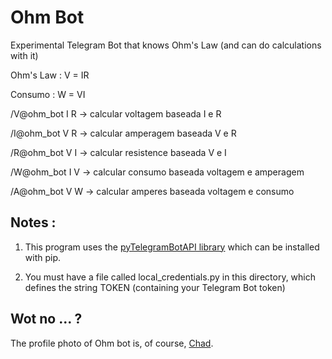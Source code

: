 # Ohm Bot
Experimental Telegram Bot that knows Ohm's Law (and can do calculations with it)

Ohm's Law : V = IR

Consumo : W = VI

/V@ohm_bot I R -> calcular voltagem baseada I e R

/I@ohm_bot V R -> calcular amperagem baseada V e R

/R@ohm_bot V I -> calcular resistence baseada V e I

/W@ohm_bot I V -> calcular consumo baseada voltagem e amperagem

/A@ohm_bot V W -> calcular amperes baseada voltagem e consumo

## Notes : 
1) This program uses the [pyTelegramBotAPI library](https://github.com/eternnoir/pyTelegramBotAPI) which can be installed with pip.

2) You must have a file called local_credentials.py in this directory, which defines the string TOKEN (containing your Telegram Bot token)

## Wot no ... ?
The profile photo of Ohm bot is, of course, [Chad](https://en.wikipedia.org/wiki/Kilroy_was_here). 
